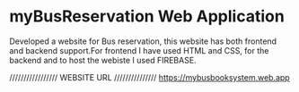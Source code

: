 # myBusReservation Web Application
Developed a website for Bus reservation, this website has both frontend and backend support.For frontend I have used HTML and CSS, for the backend and to host the webiste I used FIREBASE.

///////////////// WEBSITE URL /////////////// https://mybusbooksystem.web.app
